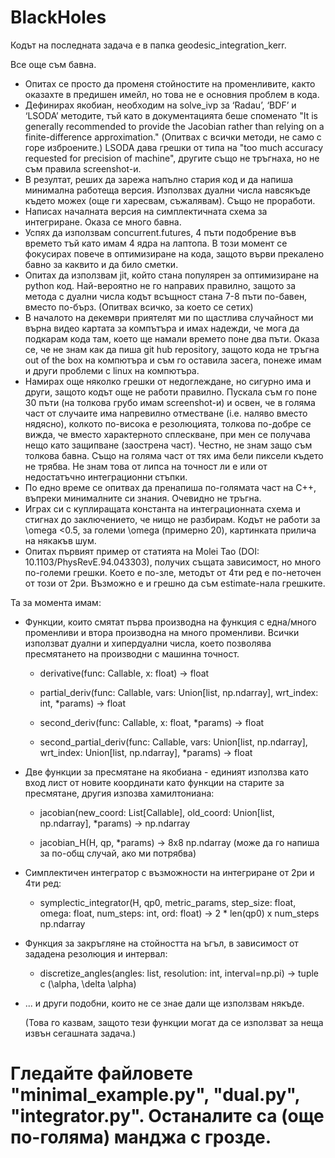# BlackHoles
Кодът на последната задача е в папка geodesic_integration_kerr.

Все още съм бавна. 
- Опитах се просто да променя стойностите на променливите, както оказахте в предишен имейл, но това не е основния проблем в кода.
- Дефинирах якобиан, необходим на solve_ivp за ‘Radau’, ‘BDF’ и ‘LSODA’ методите, тъй като в документацията беше споменато "It is generally recommended to provide the Jacobian rather than relying on a finite-difference approximation." (Опитвах с всички методи, не само с горе изброените.) LSODA дава грешки от типа на "too much accuracy requested for precision of machine", другите също не тръгнаха, но не съм правила screenshot-и. 
- В резултат, реших да зарежа напълно стария код и да напиша минимална работеща версия. Използвах дуални числа навсякъде където можех (още ги харесвам, съжалявам). Също не проработи.
- Написах началната версия на симплектичната схема за интегриране. Оказа се много бавна.
- Успях да използвам concurrent.futures, 4 пъти подобрение във времето тъй като имам 4 ядра на лаптопа. В този момент се фокусирах повече в оптимизиране на кода, защото върви прекалено бавно за каквито и да било сметки.
- Опитах да използвам jit, който стана популярен за оптимизиране на python код. Най-вероятно не го направих правилно, защото за метода с дуални числа кодът всъщност стана 7-8 пъти по-бавен, вместо по-бърз. (Опитвах всичко, за което се сетих)
- В началото на декември приятелят ми по щастлива случайност ми върна видео картата за компътъра и имах надежди, че мога да подкарам кода там, което ще намали времето поне два пъти. Оказа се, че не знам как да пиша git hub repository, защото кода не тръгна out of the box на компютъра и съм го оставила засега, понеже имам и други проблеми с linux на компютъра.
- Намирах още няколко грешки от недоглеждане, но сигурно има и други, защото кодът още не работи правилно. Пускала съм го поне 30 пъти (на толкова грубо имам screenshot-и) и освен, че в голяма част от случаите има напревилно отместване (i.e. наляво вместо нядясно), колкото по-висока е резолюцията, толкова по-добре се вижда, че вместо характерното сплескване, при мен се получава нещо като защипване (заострена част). Честно, не знам защо съм толкова бавна. Също на голяма част от тях има бели пиксели където не трябва. Не знам това от липса на точност ли е или от недостатъчно интеграционни стъпки.
- По едно време се опитвах да пренапиша по-голямата част на C++, въпреки минималните си знания. Очевидно не тръгна.
- Играх си с куплиращата константа на интеграционната схема и стигнах до заключението, че нищо не разбирам. Кодът не работи за \omega <0.5, за големи \omega (примерно 20), картинката прилича на някакъв шум.
- Опитах първият пример от статията на Molei Tao (DOI: 10.1103/PhysRevE.94.043303), получих същата зависимост, но много по-големи грешки. Което е по-зле, методът от 4ти ред е по-неточен от този от 2ри. Възможно е и грешно да съм estimate-нала грешките.

Та за момента имам:
  - Функции, които смятат първа производна на функция с една/много променливи и втора производна на много променливи. Всички използват дуални и хипердуални числа, което позволява пресмятането на производни с машинна точност.
    
    - derivative(func: Callable, x: float) ->  float
    
    - partial_deriv(func: Callable, vars: Union[list, np.ndarray], wrt_index: int, *params) -> float
    
    - second_deriv(func: Callable, x: float, *params) -> float
    
    - second_partial_deriv(func: Callable, vars: Union[list, np.ndarray], wrt_index: Union[list, np.ndarray], *params) -> float
    
  - Две функции за пресмятане на якобиана - единият използва като вход лист от новите координати като функции на старите за пресмятане, другия изпозва хамилтониана:
    
    - jacobian(new_coord: List[Callable], old_coord: Union[list, np.ndarray], *params) -> np.ndarray
    
    - jacobian_H(H, qp, *params) -> 8x8 np.ndarray (може да го напиша за по-общ случай, ако ми потрябва)
    
  - Симплектичен интегратор с възможности на интегриране от 2ри и 4ти ред:
    
    - symplectic_integrator(H, qp0, metric_params, step_size: float, omega: float, num_steps: int, ord: float) -> 2 * len(qp0) x num_steps np.ndarray
    
  - Функция за закръгляне на стойността на ъгъл, в зависимост от зададена резолюция и интервал:
    
    - discretize_angles(angles: list, resolution: int, interval=np.pi) -> tuple с (\alpha, \delta \alpha)
    
  - ... и други подобни, които не се знае дали ще използвам някъде.
    
    (Това го казвам, защото тези функции могат да се използват за неща извън сегашната задача.)
 
# Гледайте файловете "minimal_example.py", "dual.py", "integrator.py". Останалите са (още по-голяма) манджа с грозде.  
    
  
